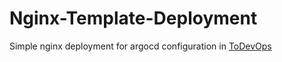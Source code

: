 # Nginx-Template-Deployment

Simple nginx deployment for argocd configuration in [ToDevOps](https://github.com/verovec/ToDevOps)
